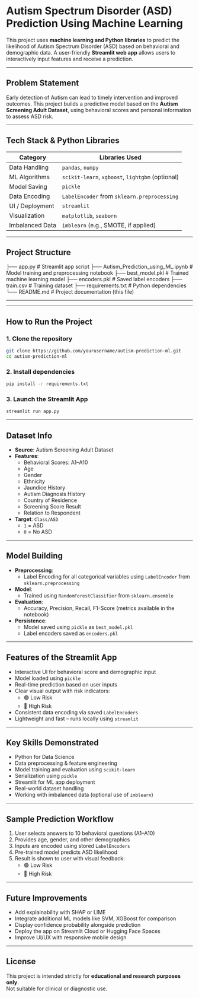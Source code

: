 #  Autism Spectrum Disorder (ASD) Prediction Using Machine Learning

This project uses **machine learning and Python libraries** to predict the likelihood of Autism Spectrum Disorder (ASD) based on behavioral and demographic data. A user-friendly **Streamlit web app** allows users to interactively input features and receive a prediction.

---

##  Problem Statement

Early detection of Autism can lead to timely intervention and improved outcomes. This project builds a predictive model based on the **Autism Screening Adult Dataset**, using behavioral scores and personal information to assess ASD risk.

---

##  Tech Stack & Python Libraries

| Category        | Libraries Used                                                                 |
|-----------------|--------------------------------------------------------------------------------|
| Data Handling   | `pandas`, `numpy`                                                              |
| ML Algorithms   | `scikit-learn`, `xgboost`, `lightgbm` (optional)                               |
| Model Saving    | `pickle`                                                                       |
| Data Encoding   | `LabelEncoder` from `sklearn.preprocessing`                                    |
| UI / Deployment | `streamlit`                                                                    |
| Visualization   | `matplotlib`, `seaborn`                                                        |
| Imbalanced Data | `imblearn` (e.g., SMOTE, if applied)                                           |

---

##  Project Structure

├── app.py # Streamlit app script
├── Autism_Prediction_using_ML.ipynb # Model training and preprocessing notebook
├── best_model.pkl # Trained machine learning model
├── encoders.pkl # Saved label encoders
├── train.csv # Training dataset
├── requirements.txt # Python dependencies
└── README.md # Project documentation (this file)

---


---

##  How to Run the Project

### 1. Clone the repository

```bash
git clone https://github.com/yourusername/autism-prediction-ml.git
cd autism-prediction-ml
```

### 2. Install dependencies
```bash
pip install -r requirements.txt
```

### 3. Launch the Streamlit App
```bash
streamlit run app.py
```

---

##  Dataset Info

- **Source**: Autism Screening Adult Dataset  
- **Features**:  
  - Behavioral Scores: A1–A10  
  - Age  
  - Gender  
  - Ethnicity  
  - Jaundice History  
  - Autism Diagnosis History  
  - Country of Residence  
  - Screening Score Result  
  - Relation to Respondent  
- **Target**: `Class/ASD`  
  - `1` = ASD  
  - `0` = No ASD  

---

##  Model Building

- **Preprocessing**:  
  - Label Encoding for all categorical variables using `LabelEncoder` from `sklearn.preprocessing`
- **Model**:  
  - Trained using `RandomForestClassifier` from `sklearn.ensemble`
- **Evaluation**:  
  - Accuracy, Precision, Recall, F1-Score (metrics available in the notebook)
- **Persistence**:  
  - Model saved using `pickle` as `best_model.pkl`  
  - Label encoders saved as `encoders.pkl`

---

##  Features of the Streamlit App

-  Interactive UI for behavioral score and demographic input  
-  Model loaded using `pickle`  
-  Real-time prediction based on user inputs  
- Clear visual output with risk indicators:  
  - 🟢 Low Risk  
  - 🔴 High Risk  
-  Consistent data encoding via saved `LabelEncoders`  
-  Lightweight and fast – runs locally using `streamlit`

---

##  Key Skills Demonstrated

- Python for Data Science  
- Data preprocessing & feature engineering  
- Model training and evaluation using `scikit-learn`  
- Serialization using `pickle`  
- Streamlit for ML app deployment  
- Real-world dataset handling  
- Working with imbalanced data (optional use of `imblearn`)

---

##  Sample Prediction Workflow

1. User selects answers to 10 behavioral questions (A1–A10)  
2. Provides age, gender, and other demographics  
3. Inputs are encoded using stored `LabelEncoders`  
4. Pre-trained model predicts ASD likelihood  
5. Result is shown to user with visual feedback:  
   - 🟢 Low Risk  
   - 🔴 High Risk  

---

##  Future Improvements

- Add explainability with SHAP or LIME  
- Integrate additional ML models like SVM, XGBoost for comparison  
- Display confidence probability alongside prediction  
- Deploy the app on Streamlit Cloud or Hugging Face Spaces  
- Improve UI/UX with responsive mobile design  

---

##  License

This project is intended strictly for **educational and research purposes only**.  
Not suitable for clinical or diagnostic use.





